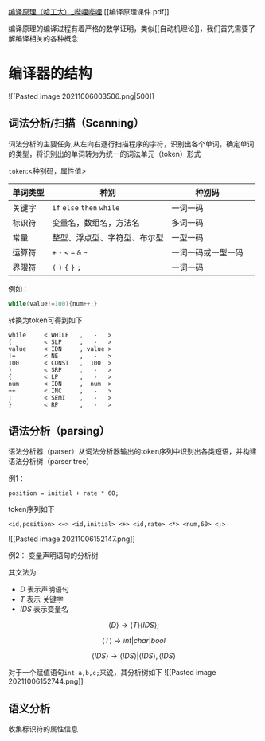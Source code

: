 
[编译原理（哈工大）_哔哩哔哩](https://www.bilibili.com/video/BV1zW411t7YE?from=search&seid=17662228773593089278)
[[编译原理课件.pdf]]


编译原理的编译过程有着严格的数学证明，类似[[自动机理论]]，我们首先需要了解编译相关的各种概念

# 编译器的结构

![[Pasted image 20211006003506.png|500]]


## 词法分析/扫描（Scanning）

词法分析的主要任务,从左向右逐行扫描程序的字符，识别出各个单词，确定单词的类型，将识别出的单词转为为统一的词法单元（token）形式

`token`:<种别码，属性值>

| 单词类型 | 种别                         | 种别码             |     |
| -------- | ---------------------------- | ------------------ | --- |
| 关键字   | `if` `else` `then` `while`   | 一词一码           |     |
| 标识符   | 变量名，数组名，方法名       | 多词一码           |     |
| 常量     | 整型、浮点型、字符型、布尔型 | 一型一码           |     |
| 运算符   | `+` `-` `<` `=` `&` `~`      | 一词一码或一型一码 |     |
| 界限符   | `(` `)` `{` `}`  `;`             | 一词一码           |     |

例如：

```java
while(value!=100){num++;}
```

转换为token可得到如下
```shell
while     < WHILE	,   - 	>
(		  < SLP		,   - 	>
value     < IDN		, value > 	
!=		  < NE		,   -   >
100		  < CONST	,  100  >
)		  < SRP		,   -   >
{		  < LP      ,   -   >
num		  < IDN     ,  num  >
++		  < INC     ,   -   >
;         < SEMI    ,   -   >
}         < RP      ,   -   >
```

## 语法分析（parsing）

语法分析器（parser）从词法分析器输出的token序列中识别出各类短语，并构建语法分析树（parser tree）

例1：

`position = initial + rate * 60;`

token序列如下

`<id,position> <=> <id,initial> <+> <id,rate> <*> <num,60> <;>`

![[Pasted image 20211006152147.png]]

例2：
变量声明语句的分析树

其文法为
- $D$ 表示声明语句
- $T$ 表示 关键字
- $IDS$ 表示变量名

$$
\langle D\rangle \rightarrow \langle T\rangle \langle IDS \rangle;
$$

$$
\langle T\rangle  \rightarrow int|char|bool
$$

$$
\langle IDS\rangle \rightarrow  \langle IDS\rangle |\langle IDS\rangle , 
\langle IDS\rangle $$

对于一个赋值语句`int a,b,c;`来说，其分析树如下
![[Pasted image 20211006152744.png]]


## 语义分析

收集标识符的属性信息